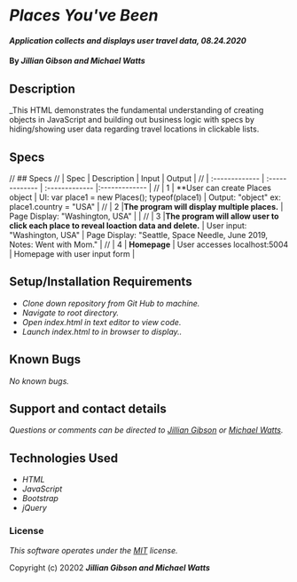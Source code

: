 # _Places You've Been_

#### _Application collects and displays user travel data, 08.24.2020_

#### By _**Jillian Gibson and Michael Watts**_

## Description

_This HTML demonstrates the fundamental understanding of creating objects in JavaScript and building out business logic with specs by hiding/showing user data regarding travel locations in clickable lists. 

## Specs
// ## Specs
// | Spec | Description | Input | Output |
// | :-------------     | :------------- | :------------- |:------------- |
// | 1 | **User can create Places object | UI: var place1 = new Places(); typeof(place1) | Output: "object" ex: place1.country = "USA" |
// | 2 |**The program will display multiple places.** | Page Display: "Washington, USA" |  |
// | 3 |**The program will allow user to click each place to reveal loaction data and delete.** | User input: "Washington, USA" | Page Display: "Seattle, Space Needle, June 2019, Notes: Went with Mom." |
// | 4 | **Homepage** | User accesses localhost:5004 | Homepage with user input form |

## Setup/Installation Requirements

* _Clone down repository from Git Hub to machine._
* _Navigate to root directory._
* _Open index.html in text editor to view code._
* _Launch index.html to in browser to display.._


## Known Bugs

_No known bugs._

## Support and contact details

_Questions or comments can be directed to [Jillian Gibson](jillian.l.gibson@gmail.com) or [Michael Watts](wattsjmichael@gmail.com)._

## Technologies Used

* _HTML_
* _JavaScript_
* _Bootstrap_
* _jQuery_

### License

*_This software operates under the [MIT](https://en.wikipedia.org/wiki/MIT_License) license._*

Copyright (c) 20202 **_Jillian Gibson and Michael Watts_**